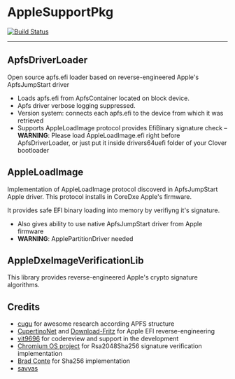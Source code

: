AppleSupportPkg
==============

[![Build Status](https://travis-ci.org/acidanthera/ApfsSupportPkg.svg?branch=master)](https://travis-ci.org/acidanthera/ApfsSupportPkg)

-----

## ApfsDriverLoader
Open source apfs.efi loader based on reverse-engineered Apple's ApfsJumpStart driver

- Loads apfs.efi from ApfsContainer located on block device.
- Apfs driver verbose logging suppressed.
- Version system: connects each apfs.efi to the device from which it was retrieved
- Supports AppleLoadImage protocol provides EfiBinary signature check
– **WARNING**: Please load AppleLoadImage.efi right before ApfsDriverLoader, or just put it inside drivers64uefi folder of your Clover bootloader

## AppleLoadImage
Implementation of AppleLoadImage protocol discoverd in ApfsJumpStart Apple driver. This protocol installs in CoreDxe Apple's firmware.

It provides safe EFI binary loading into memory by verifiyng it's signature.

- Also gives ability to use native ApfsJumpStart driver from Apple firmware
- **WARNING**: ApplePartitionDriver needed

## AppleDxeImageVerificationLib
This library provides reverse-engineered Apple's crypto signature algorithms.

## Credits
- [cugu](https://github.com/cugu) for awesome research according APFS structure
- [CupertinoNet](https://github.com/CupertinoNet) and [Download-Fritz](https://github.com/Download-Fritz) for Apple EFI reverse-engineering
- [vit9696](https://github.com/vit9696) for codereview and support in the development
- [Chromium OS project](https://github.com/chromium) for Rsa2048Sha256 signature verification implementation
- [Brad Conte](https://github.com/B-Con) for Sha256 implementation
- [savvas](https://github.com/savvamitrofanov) 
